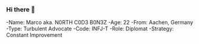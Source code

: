### Hi there :wave:

-Name: Marco aka. N0RTH C0D3 B0N3Z
-Age: 22
-From: Aachen, Germany
-Type: Turbulent Advocate
-Code: INFJ-T
-Role: Diplomat
-Strategy: Constant Improvement
